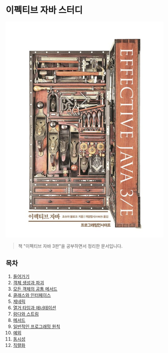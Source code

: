 # 이펙티브 자바 스터디

![대표사진](./intro.png)

> 책 "이펙티브 자바 3판"을 공부하면서 정리한 문서입니다.

## 목차

1.  [들어가기](./01-introduction/01-introduction.md)
2.  [객체 생성과 파괴](02-object-commont-method/02-object-create-destroy.md)
3.  [모든 객체의 공통 메서드](./03-object-common-method/03-object-common-method.md)
4.  [클래스와 인터페이스](./04-class-and-interface/04-class-and-interface.md)
5.  [제네릭](./05-generic/05-generic.md)
6.  [열거 타임과 애너테이션](./06-enum-and-annotation/06-enum-and-annotation.md)
7.  [람다와 스트림](./07-lambda-and-stream/07-lambda-and-stream.md)
8.  [메서드]()
9.  [일반적인 프로그래밍 원칙]()
10. [예외]()
11. [동시성]()
12. [직렬화]()
